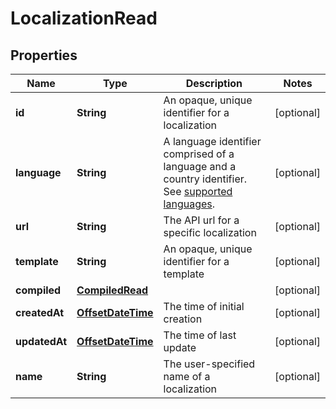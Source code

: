 # LocalizationRead

## Properties
Name | Type | Description | Notes
------------ | ------------- | ------------- | -------------
**id** | **String** | An opaque, unique identifier for a localization |  [optional]
**language** | **String** | A language identifier comprised of a language and a country identifier.  See [supported languages](https://docs.dyspatch.io/localization/supported_languages/).  |  [optional]
**url** | **String** | The API url for a specific localization |  [optional]
**template** | **String** | An opaque, unique identifier for a template |  [optional]
**compiled** | [**CompiledRead**](CompiledRead.md) |  |  [optional]
**createdAt** | [**OffsetDateTime**](OffsetDateTime.md) | The time of initial creation |  [optional]
**updatedAt** | [**OffsetDateTime**](OffsetDateTime.md) | The time of last update |  [optional]
**name** | **String** | The user-specified name of a localization |  [optional]
